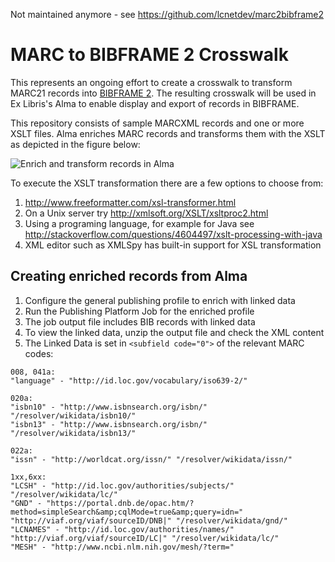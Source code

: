 Not maintained anymore - see https://github.com/lcnetdev/marc2bibframe2

# MARC to BIBFRAME 2 Crosswalk

This represents an ongoing effort to create a crosswalk to transform MARC21 records into [BIBFRAME 2](https://www.loc.gov/bibframe/docs/bibframe2-model.html). The resulting crosswalk will be used in Ex Libris's Alma to enable display and export of records in BIBFRAME.

This repository consists of sample MARCXML records and one or more XSLT files. Alma enriches MARC records and transforms them with the XSLT as depicted in the figure below:

![Enrich and transform records in Alma](https://www.lucidchart.com/publicSegments/view/41d37dbd-ec24-4674-b7a9-15ec4a415708/image.png)

To execute the XSLT transformation there are a few options to choose from:

1. http://www.freeformatter.com/xsl-transformer.html
2. On a Unix server try http://xmlsoft.org/XSLT/xsltproc2.html
3. Using a programing language, for example for Java see http://stackoverflow.com/questions/4604497/xslt-processing-with-java
4. XML editor such as XMLSpy has built-in support for XSL transformation

## Creating enriched records from Alma
1. Configure the general publishing profile to enrich with linked data
2. Run the Publishing Platform Job for the enriched profile
3. The job output file includes BIB records with linked data
4. To view the linked data, unzip the output file and check the XML content
5. The Linked Data is set in `<subfield code="0">` of the relevant MARC codes:
```
008, 041a: 
"language" - "http://id.loc.gov/vocabulary/iso639-2/"

020a:
"isbn10" - "http://www.isbnsearch.org/isbn/" "/resolver/wikidata/isbn10/" 
"isbn13" - "http://www.isbnsearch.org/isbn/" "/resolver/wikidata/isbn13/" 

022a:
"issn" - "http://worldcat.org/issn/" "/resolver/wikidata/issn/" 

1xx,6xx:
"LCSH" - "http://id.loc.gov/authorities/subjects/" "/resolver/wikidata/lc/" 
"GND" - "https://portal.dnb.de/opac.htm/?method=simpleSearch&amp;cqlMode=true&amp;query=idn=" "http://viaf.org/viaf/sourceID/DNB|" "/resolver/wikidata/gnd/"
"LCNAMES" - "http://id.loc.gov/authorities/names/" "http://viaf.org/viaf/sourceID/LC|" "/resolver/wikidata/lc/"
"MESH" - "http://www.ncbi.nlm.nih.gov/mesh/?term="
```


